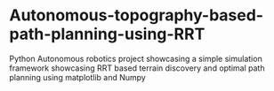 # Autonomous-topography-based-path-planning-using-RRT
Python Autonomous robotics project showcasing a simple simulation framework showcasing RRT based terrain discovery and optimal path planning using matplotlib and Numpy
